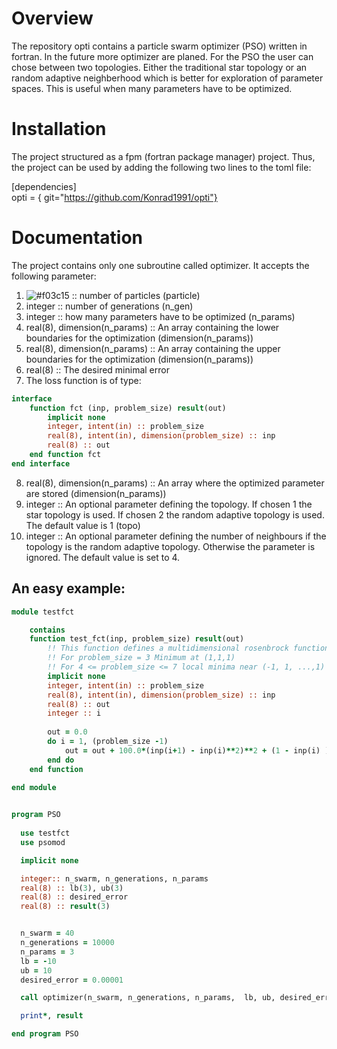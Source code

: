 
# Overview

The repository opti contains a particle swarm optimizer (PSO) written in fortran. In the future more optimizer are planed.
For the PSO the user can chose between two topologies. Either the traditional star topology or an random adaptive neighberhood which is better for exploration of parameter spaces. This is useful when many parameters have to be optimized.

# Installation

The project structured as a fpm (fortran package manager) project. Thus, the project can be used by adding the following two lines to the toml file:

[dependencies] \
opti = { git="https://github.com/Konrad1991/opti"}

# Documentation

The project contains only one subroutine called optimizer. It accepts the following parameter:

1. ![#f03c15](integer) :: number of particles (particle)
2. integer :: number of generations (n_gen)
3. integer :: how many parameters have to be optimized (n_params)
4. real(8), dimension(n_params) :: An array containing the lower boundaries for the optimization (dimension(n_params))
5. real(8), dimension(n_params) :: An array containing the upper boundaries for the optimization (dimension(n_params))
6. real(8) :: The desired minimal error 
7. The loss function is of type:

```fortran 
interface
    function fct (inp, problem_size) result(out)
        implicit none
        integer, intent(in) :: problem_size
        real(8), intent(in), dimension(problem_size) :: inp
        real(8) :: out
    end function fct
end interface
```
        
8. real(8), dimension(n_params) :: An array where the optimized parameter are stored (dimension(n_params))
9. integer :: An optional parameter defining the topology. If chosen 1 the star topology is used. If chosen 2 the random adaptive topology is used. The default value is 1 (topo) 
10. integer :: An optional parameter defining the number of neighbours if the topology is the random adaptive topology. Otherwise the parameter is ignored. The default value is set to 4. 


## An easy example:


```fortran
module testfct

    contains 
    function test_fct(inp, problem_size) result(out)
        !! This function defines a multidimensional rosenbrock function
        !! For problem_size = 3 Minimum at (1,1,1) 
        !! For 4 <= problem_size <= 7 local minima near (-1, 1, ...,1) 
        implicit none
        integer, intent(in) :: problem_size
        real(8), intent(in), dimension(problem_size) :: inp
        real(8) :: out
        integer :: i
    
        out = 0.0
        do i = 1, (problem_size -1)
            out = out + 100.0*(inp(i+1) - inp(i)**2)**2 + (1 - inp(i) )**2
        end do
    end function
    
end module


program PSO
    
  use testfct
  use psomod

  implicit none

  integer:: n_swarm, n_generations, n_params
  real(8) :: lb(3), ub(3)
  real(8) :: desired_error
  real(8) :: result(3)


  n_swarm = 40
  n_generations = 10000
  n_params = 3
  lb = -10
  ub = 10
  desired_error = 0.00001

  call optimizer(n_swarm, n_generations, n_params,  lb, ub, desired_error, test_fct, result)

  print*, result

end program PSO
```




